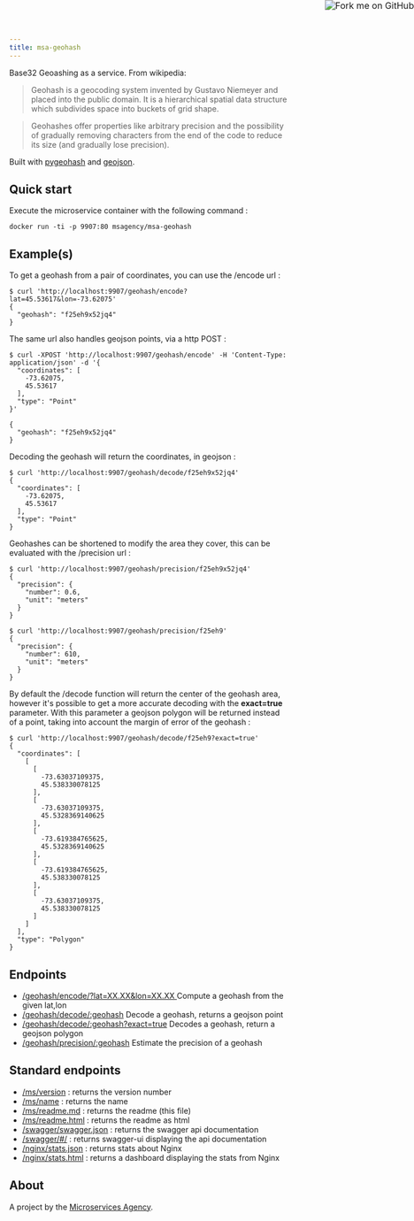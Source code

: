 ```yaml
---
title: msa-geohash
---
```


<a href="https://github.com/TheMicroservicesAgency/msa-geohash"><img style="zoom: 1.15; position: absolute; top: 0; right: 0; border: 0;" src="https://camo.githubusercontent.com/e7bbb0521b397edbd5fe43e7f760759336b5e05f/68747470733a2f2f73332e616d617a6f6e6177732e636f6d2f6769746875622f726962626f6e732f666f726b6d655f72696768745f677265656e5f3030373230302e706e67" alt="Fork me on GitHub" data-canonical-src="https://s3.amazonaws.com/github/ribbons/forkme_right_green_007200.png"></a>

Base32 Geoashing as a service. From wikipedia:

> Geohash is a geocoding system invented by Gustavo Niemeyer and placed into the public domain. It is a hierarchical spatial data structure which subdivides space into buckets of grid shape.

> Geohashes offer properties like arbitrary precision and the possibility of gradually removing characters from the end of the code to reduce its size (and gradually lose precision).

Built with [pygeohash](https://pypi.python.org/pypi/pygeohash) and [geojson](https://pypi.python.org/pypi/geojson).

## Quick start

Execute the microservice container with the following command :

    docker run -ti -p 9907:80 msagency/msa-geohash

## Example(s)

To get a geohash from a pair of coordinates, you can use the /encode url :

    $ curl 'http://localhost:9907/geohash/encode?lat=45.53617&lon=-73.62075'
    {
      "geohash": "f25eh9x52jq4"
    }

The same url also handles geojson points, via a http POST :

    $ curl -XPOST 'http://localhost:9907/geohash/encode' -H 'Content-Type: application/json' -d '{
      "coordinates": [
        -73.62075,
        45.53617
      ],
      "type": "Point"
    }'

    {
      "geohash": "f25eh9x52jq4"
    }

Decoding the geohash will return the coordinates, in geojson :

    $ curl 'http://localhost:9907/geohash/decode/f25eh9x52jq4'
    {
      "coordinates": [
        -73.62075,
        45.53617
      ],
      "type": "Point"
    }

Geohashes can be shortened to modify the area they cover, this can be evaluated with the /precision url :

    $ curl 'http://localhost:9907/geohash/precision/f25eh9x52jq4'
    {
      "precision": {
        "number": 0.6,
        "unit": "meters"
      }
    }

    $ curl 'http://localhost:9907/geohash/precision/f25eh9'
    {
      "precision": {
        "number": 610,
        "unit": "meters"
      }
    }

By default the /decode function will return the center of the geohash area, however it's possible to get a more accurate decoding with the **exact=true** parameter. With this parameter a geojson polygon will be returned instead of a point, taking into account the margin of error of the geohash :

    $ curl 'http://localhost:9907/geohash/decode/f25eh9?exact=true'
    {
      "coordinates": [
        [
          [
            -73.63037109375,
            45.538330078125
          ],
          [
            -73.63037109375,
            45.5328369140625
          ],
          [
            -73.619384765625,
            45.5328369140625
          ],
          [
            -73.619384765625,
            45.538330078125
          ],
          [
            -73.63037109375,
            45.538330078125
          ]
        ]
      ],
      "type": "Polygon"
    }


## Endpoints

- [/geohash/encode/?lat=XX.XX&lon=XX.XX ](http://demo.microservices.agency:9907/geohash/encode?lat=45.53617&lon=-73.62075) Compute a geohash from the given lat,lon
- [/geohash/decode/:geohash](http://demo.microservices.agency:9907/geohash/decode/f25eh9x52jq4) Decode a geohash, returns a geojson point
- [/geohash/decode/:geohash?exact=true](http://demo.microservices.agency:9907/geohash/decode/f25eh9x52jq4) Decodes a geohash, return a geojson polygon
- [/geohash/precision/:geohash](http://demo.microservices.agency:9907/geohash/precision/f25eh9x52jq4) Estimate the precision of a geohash

## Standard endpoints

- [/ms/version](http://demo.microservices.agency:9907/ms/version) : returns the version number
- [/ms/name](http://demo.microservices.agency:9907/ms/name) : returns the name
- [/ms/readme.md](http://demo.microservices.agency:9907/ms/readme.md) : returns the readme (this file)
- [/ms/readme.html](http://demo.microservices.agency:9907/ms/readme.html) : returns the readme as html
- [/swagger/swagger.json](http://demo.microservices.agency:9907/swagger/swagger.json) : returns the swagger api documentation
- [/swagger/#/](http://demo.microservices.agency:9907/swagger/#/) : returns swagger-ui displaying the api documentation
- [/nginx/stats.json](http://demo.microservices.agency:9907/nginx/stats.json) : returns stats about Nginx
- [/nginx/stats.html](http://demo.microservices.agency:9907/nginx/stats.html) : returns a dashboard displaying the stats from Nginx

## About

A project by the [Microservices Agency](http://microservices.agency).
